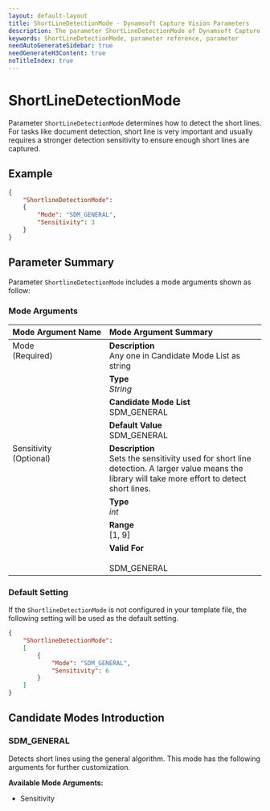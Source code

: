```yaml
---
layout: default-layout
title: ShortLineDetectionMode - Dynamsoft Capture Vision Parameters
description: The parameter ShortLineDetectionMode of Dynamsoft Capture Vision is for detecting short lines on an image.
keywords: ShortLineDetectionMode, parameter reference, parameter
needAutoGenerateSidebar: true
needGenerateH3Content: true
noTitleIndex: true
---
```



# ShortLineDetectionMode

Parameter `ShortLineDetectionMode` determines how to detect the short lines. For tasks like document detection, short line is very important and usually requires a stronger detection sensitivity to ensure enough short lines are captured.

## Example

```json
{
    "ShortlineDetectionMode":
    {
        "Mode": "SDM_GENERAL",
        "Sensitivity": 3
    }
}
```

## Parameter Summary

Parameter `ShortlineDetectionMode` includes a mode arguments shown as follow:

### Mode Arguments

<table style = "text-align:left">
    <thead>
        <tr>
            <th nowrap="nowrap">Mode Argument Name</th>
            <th nowrap="nowrap">Mode Argument Summary</th>
        </tr>
    </thead>
    <tr>
        <td rowspan = "4" style="vertical-align:text-top">Mode<br>(Required)</td>
        <td><b>Description</b><br>Any one in Candidate Mode List as string
        </td>
    </tr>
    <tr>
        <td><b>Type</b><br><i>String</i>
        </td>
    </tr>
    <tr>
        <td><b>Candidate Mode List</b><br>SDM_GENERAL
        </td>
    </tr>
    <tr>
        <td><b>Default Value</b><br>SDM_GENERAL
        </td>
    </tr>
    <tr>
        <td rowspan = "5" style="vertical-align:text-top">Sensitivity<br>(Optional)</td>
        <td><b>Description</b><br>Sets the sensitivity used for short line detection. A larger value means the library will take more effort to detect short lines.
        </td>
    </tr>
    <tr>
        <td><b>Type</b><br><i>int</i>
        </td>
    </tr>
    <tr>
        <td><b>Range</b><br>[1, 9]
        </td>
    </tr>
    <tr>
        <td><b>Valid For</b><br>
        <br>SDM_GENERAL
        </td>
    </tr>
</table>

### Default Setting

If the `ShortlineDetectionMode` is not configured in your template file, the following setting will be used as the default setting.

```json
{
    "ShortlineDetectionMode":
    [
        {
            "Mode": "SDM_GENERAL",
            "Sensitivity": 6
        }
    ]
}
```

## Candidate Modes Introduction

### SDM_GENERAL

Detects short lines using the general algorithm. This mode has the following arguments for further customization.

**Available Mode Arguments:**

- Sensitivity
